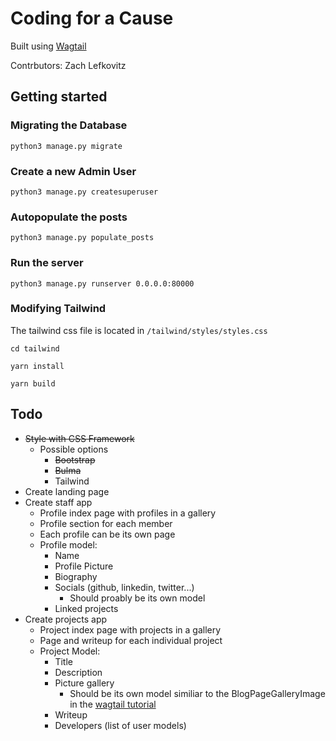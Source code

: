 # Coding for a Cause
Built using [Wagtail](https://wagtail.io/)

Contrbutors: Zach Lefkovitz

## Getting started
### Migrating the Database
```
python3 manage.py migrate
```
### Create a new Admin User
```
python3 manage.py createsuperuser
```
### Autopopulate the posts
```
python3 manage.py populate_posts
```
### Run the server
```
python3 manage.py runserver 0.0.0.0:80000
```
### Modifying Tailwind
The tailwind css file is located in `/tailwind/styles/styles.css`
```
cd tailwind
```
```
yarn install
```
```
yarn build
```

## Todo
* ~~Style with CSS Framework~~
    * Possible options
        * ~~Bootstrap~~
        * ~~Bulma~~
        * Tailwind
* Create landing page
* Create staff app
    * Profile index page with profiles in a gallery
    * Profile section for each member
    * Each profile can be its own page
    * Profile model:
        * Name
        * Profile Picture
        * Biography
        * Socials (github, linkedin, twitter...)
            * Should proably be its own model
        * Linked projects
* Create projects app
    * Project index page with projects in a gallery
    * Page and writeup for each individual project
    * Project Model:
        * Title
        * Description
        * Picture gallery
            * Should be its own model similiar to the BlogPageGalleryImage in the [wagtail tutorial](https://docs.wagtail.io/en/stable/getting_started/tutorial.html)
        * Writeup
        * Developers (list of user models)